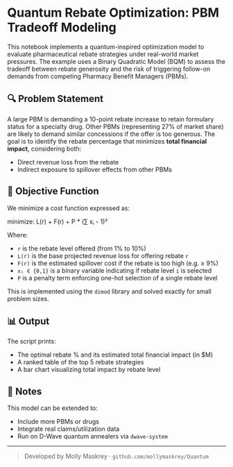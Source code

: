 # Quantum Rebate Optimization: PBM Tradeoff Modeling

This notebook implements a quantum-inspired optimization model to evaluate pharmaceutical rebate strategies under real-world market pressures. The example uses a Binary Quadratic Model (BQM) to assess the tradeoff between rebate generosity and the risk of triggering follow-on demands from competing Pharmacy Benefit Managers (PBMs).

## 🔍 Problem Statement

A large PBM is demanding a 10-point rebate increase to retain formulary status for a specialty drug. Other PBMs (representing 27% of market share) are likely to demand similar concessions if the offer is too generous. The goal is to identify the rebate percentage that minimizes **total financial impact**, considering both:

- Direct revenue loss from the rebate  
- Indirect exposure to spillover effects from other PBMs

## 🧠 Objective Function

We minimize a cost function expressed as:

minimize: L(r) + F(r) + P * (∑ xᵢ - 1)²


Where:
- `r` is the rebate level offered (from 1% to 10%)
- `L(r)` is the base projected revenue loss for offering rebate `r`
- `F(r)` is the estimated spillover cost if the rebate is too high (e.g. ≥ 9%)
- `xᵢ ∈ {0,1}` is a binary variable indicating if rebate level `i` is selected
- `P` is a penalty term enforcing one-hot selection of a single rebate level

This is implemented using the `dimod` library and solved exactly for small problem sizes.

## 📊 Output

The script prints:
- The optimal rebate % and its estimated total financial impact (in $M)
- A ranked table of the top 5 rebate strategies
- A bar chart visualizing total impact by rebate level

## 🧩 Notes

This model can be extended to:
- Include more PBMs or drugs
- Integrate real claims/utilization data
- Run on D-Wave quantum annealers via `dwave-system`

---

> Developed by Molly Maskrey · `github.com/mollymaskrey/Quantum`
